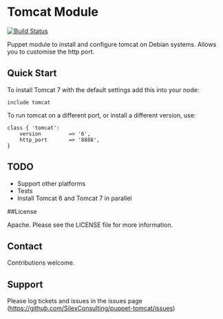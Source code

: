 # Tomcat Module

[![Build Status](https://travis-ci.org/vamsee/puppet-solr.png)](https://travis-ci.org/vamsee/puppet-solr)

Puppet module to install and configure tomcat on Debian systems.  Allows you to customise the http port.

## Quick Start

To install Tomcat 7 with the default settings add this into your node:

    include tomcat

To run tomcat on a different port, or install a different version, use:

    class { 'tomcat':
		version			=> '6',
        http_port       => '8888',
    }

## TODO

 * Support other platforms
 * Tests
 * Install Tomcat 6 and Tomcat 7 in parallel

##License

Apache. Please see the LICENSE file for more information.

## Contact

Contributions welcome.

## Support

Please log tickets and issues in the issues page (https://github.com/SilexConsulting/puppet-tomcat/issues)
